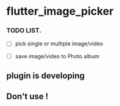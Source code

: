 # flutter_image_picker

### TODO LIST.

- [ ] pick single or multiple image/video

- [ ] save image/video to Photo album

## plugin is developing  
## Don't use !